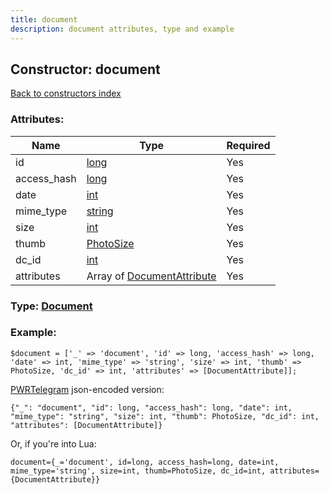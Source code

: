 ```yaml
---
title: document
description: document attributes, type and example
---
```

## Constructor: document  
[Back to constructors index](index.md)



### Attributes:

| Name     |    Type       | Required |
|----------|---------------|----------|
|id|[long](../types/long.md) | Yes|
|access\_hash|[long](../types/long.md) | Yes|
|date|[int](../types/int.md) | Yes|
|mime\_type|[string](../types/string.md) | Yes|
|size|[int](../types/int.md) | Yes|
|thumb|[PhotoSize](../types/PhotoSize.md) | Yes|
|dc\_id|[int](../types/int.md) | Yes|
|attributes|Array of [DocumentAttribute](../types/DocumentAttribute.md) | Yes|



### Type: [Document](../types/Document.md)


### Example:

```
$document = ['_' => 'document', 'id' => long, 'access_hash' => long, 'date' => int, 'mime_type' => 'string', 'size' => int, 'thumb' => PhotoSize, 'dc_id' => int, 'attributes' => [DocumentAttribute]];
```  

[PWRTelegram](https://pwrtelegram.xyz) json-encoded version:

```
{"_": "document", "id": long, "access_hash": long, "date": int, "mime_type": "string", "size": int, "thumb": PhotoSize, "dc_id": int, "attributes": [DocumentAttribute]}
```


Or, if you're into Lua:  


```
document={_='document', id=long, access_hash=long, date=int, mime_type='string', size=int, thumb=PhotoSize, dc_id=int, attributes={DocumentAttribute}}

```


